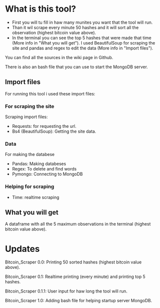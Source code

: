 # What is this tool?
- First you will tu fill in haw many munites you want that the tool will run.
- Than it wil scrape every minute 50 hashes and it will sort all the observation (highest bitcoin value above).
- In the terminal you can see the top 5 hashes that were made that time (More info in "What you will get").
    I used BeautifulSoup for scraping the site and pandas and regex to edit the data (More info in "Import files").

You can find all the sources in the wiki page in Github.

There is also an bash file that you can use to start the MongoDB server.

## Import files
For running this tool i used these import files:

### For scraping the site
Scraping import files:
- Requests: for requesting the url.
- Bs4 (BeautifulSoup): Getting the site data.
### Data
For making the databese
- Pandas: Making databeses
- Regex: To delete and find words
- Pymongo: Connecting to MongoDB
### Helping for scraping
- Time: realtime scraping

## What you will get
A dataframe with all the 5 maximum observations in the terminal (highest bitcoin value above).

# Updates
Bitcoin_Scraper 0.0: Printing 50 sorted hashes (highest bitcoin value above).

Bitcoin_Scraper 0.1: Realtime printing (every minute) and printing top 5 hashes.

Bitcoin_Scraper 0.1.1: User input for haw long the tool will run.

Bitcoin_Scraper 1.0: Adding bash file for helping startup server MongoDB.